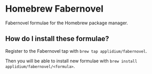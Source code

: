 # Homebrew Fabernovel
Fabernovel formulae for the Homebrew package manager.

## How do I install these formulae?
Register to the Fabernovel tap with `brew tap applidium/fabernovel`.

Then you will be able to install new formulae with `brew install applidium/fabernovel/<formula>`.